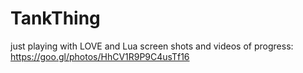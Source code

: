 # TankThing
just playing with LOVE and Lua
screen shots and videos of progress: https://goo.gl/photos/HhCV1R9P9C4usTf16
